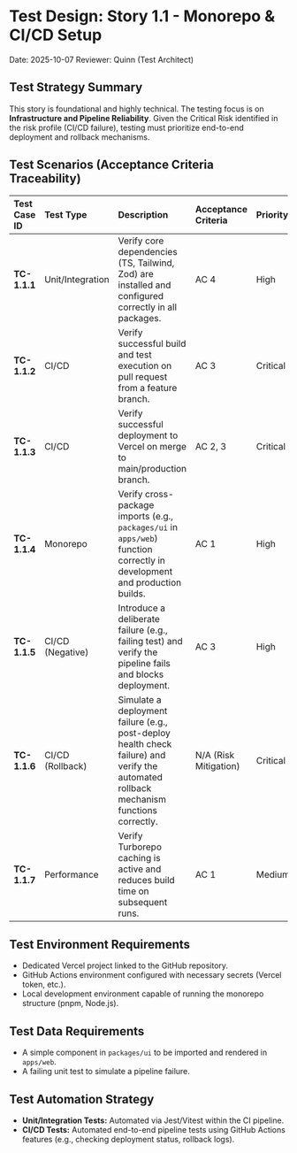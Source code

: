# Test Design: Story 1.1 - Monorepo & CI/CD Setup

Date: 2025-10-07
Reviewer: Quinn (Test Architect)

## Test Strategy Summary

This story is foundational and highly technical. The testing focus is on **Infrastructure and Pipeline Reliability**. Given the Critical Risk identified in the risk profile (CI/CD failure), testing must prioritize end-to-end deployment and rollback mechanisms.

## Test Scenarios (Acceptance Criteria Traceability)

| Test Case ID | Test Type | Description | Acceptance Criteria | Priority |
| :--- | :--- | :--- | :--- | :--- |
| **TC-1.1.1** | Unit/Integration | Verify core dependencies (TS, Tailwind, Zod) are installed and configured correctly in all packages. | AC 4 | High |
| **TC-1.1.2** | CI/CD | Verify successful build and test execution on pull request from a feature branch. | AC 3 | Critical |
| **TC-1.1.3** | CI/CD | Verify successful deployment to Vercel on merge to main/production branch. | AC 2, 3 | Critical |
| **TC-1.1.4** | Monorepo | Verify cross-package imports (e.g., `packages/ui` in `apps/web`) function correctly in development and production builds. | AC 1 | High |
| **TC-1.1.5** | CI/CD (Negative) | Introduce a deliberate failure (e.g., failing test) and verify the pipeline fails and blocks deployment. | AC 3 | High |
| **TC-1.1.6** | CI/CD (Rollback) | Simulate a deployment failure (e.g., post-deploy health check failure) and verify the automated rollback mechanism functions correctly. | N/A (Risk Mitigation) | Critical |
| **TC-1.1.7** | Performance | Verify Turborepo caching is active and reduces build time on subsequent runs. | AC 1 | Medium |

## Test Environment Requirements

- Dedicated Vercel project linked to the GitHub repository.
- GitHub Actions environment configured with necessary secrets (Vercel token, etc.).
- Local development environment capable of running the monorepo structure (pnpm, Node.js).

## Test Data Requirements

- A simple component in `packages/ui` to be imported and rendered in `apps/web`.
- A failing unit test to simulate a pipeline failure.

## Test Automation Strategy

- **Unit/Integration Tests:** Automated via Jest/Vitest within the CI pipeline.
- **CI/CD Tests:** Automated end-to-end pipeline tests using GitHub Actions features (e.g., checking deployment status, rollback logs).
